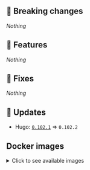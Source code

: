 ## :loudspeaker: Breaking changes

*Nothing*


## :tada: Features

*Nothing*


## :bug: Fixes

*Nothing*


## :heartbeat: Updates

* Hugo: [`0.102.1`](https://github.com/floryn90/docker-hugo/releases/tag/0.102.1) => `0.102.2`


## Docker images

<details>
<summary>Click to see available images</summary>

This release is available from Docker Hub as project `floryn90/hugo` with the following tags:

| Alias tags                   | Version specific tags                      |
| ---------------------------- | ------------------------------------------ |
| `busybox`, `latest`          | `0.102.2-busybox`, `0.102.2`                     |
| `busybox-ci`, `ci`           | `0.102.2-busybox-ci`, `0.102.2-ci`               |
| `busybox-onbuild`, `onbuild` | `0.102.2-busybox-onbuild`, `0.102.2-onbuild`     |
| `alpine`                     | `0.102.2-alpine`                              |
| `alpine-ci`                  | `0.102.2-alpine-ci`                           |
| `alpine-onbuild`             | `0.102.2-alpine-onbuild`                      |
| `asciidoctor`                | `0.102.2-asciidoctor`                         |
| `asciidoctor-ci`             | `0.102.2-asciidoctor-ci`                      |
| `asciidoctor-onbuild`        | `0.102.2-asciidoctor-onbuild`                 |
| `pandoc`                     | `0.102.2-pandoc`                              |
| `pandoc-ci`                  | `0.102.2-pandoc-ci`                           |
| `pandoc-onbuild`             | `0.102.2-pandoc-onbuild`                      |
| `ext-alpine`                 | `0.102.2-ext-alpine`                          |
| `ext-alpine-ci`              | `0.102.2-ext-alpine-ci`                       |
| `ext-alpine-onbuild`         | `0.102.2-ext-alpine-onbuild`                  |
| `ext-asciidoctor`            | `0.102.2-ext-asciidoctor`                     |
| `ext-asciidoctor-ci`         | `0.102.2-ext-asciidoctor-ci`                  |
| `ext-asciidoctor-onbuild`    | `0.102.2-ext-asciidoctor-onbuild`             |
| `ext-pandoc`                 | `0.102.2-ext-pandoc`                          |
| `ext-pandoc-ci`              | `0.102.2-ext-pandoc-ci`                       |
| `ext-pandoc-onbuild`         | `0.102.2-ext-pandoc-onbuild`                  |
| `debian`                     | `0.102.2-debian`                              |
| `debian-ci`                  | `0.102.2-debian-ci`                           |
| `debian-onbuild`             | `0.102.2-debian-onbuild`                      |
| `ext-debian`, `ext`, `latest-ext` | `0.102.2-ext-debian`, `0.102.2-ext`         |
| `ext-debian-ci`, `ext-ci`    | `0.102.2-ext-debian-ci`, `0.102.2-ext-ci`        |
| `ext-debian-onbuild`, `ext-onbuild` | `0.102.2-ext-debian-onbuild`, `0.102.2-ext-onbuild` |
| `ubuntu`                     | `0.102.2-ubuntu`                            |
| `ubuntu-ci`                  | `0.102.2-ubuntu-ci`                         |
| `ubuntu-onbuild`             | `0.102.2-ubuntu-onbuild`                    |
| `ext-ubuntu`                 | `0.102.2-ext-ubuntu`                        |
| `ext-ubuntu-ci`              | `0.102.2-ext-ubuntu-ci`                     |
| `ext-ubuntu-onbuild`         | `0.102.2-ext-ubuntu-onbuild`                |
</details>